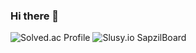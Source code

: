 ### Hi there 👋

![Solved.ac Profile](http://mazassumnida.wtf/api/generate_badge?boj=gusrl4025)
![Slusy.io SapzilBoard](https://slusy.io/api/sapzil?userId=102)
<!--
**gusrl4025/gusrl4025** is a ✨ _special_ ✨ repository because its `README.md` (this file) appears on your GitHub profile.

Here are some ideas to get you started:

- 🔭 I’m currently working on ...
- 🌱 I’m currently learning ...
- 👯 I’m looking to collaborate on ...
- 🤔 I’m looking for help with ...
- 💬 Ask me about ...
- 📫 How to reach me: ...
- 😄 Pronouns: ...
- ⚡ Fun fact: ...
-->
